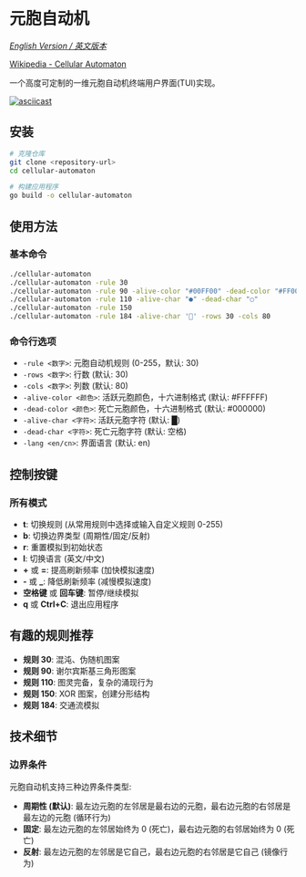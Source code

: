 # 元胞自动机

_[English Version / 英文版本](README.md)_

[Wikipedia - Cellular Automaton](https://en.wikipedia.org/wiki/Cellular_automaton)

一个高度可定制的一维元胞自动机终端用户界面(TUI)实现。

[![asciicast](https://asciinema.org/a/723358.svg)](https://asciinema.org/a/723358)

## 安装

```bash
# 克隆仓库
git clone <repository-url>
cd cellular-automaton

# 构建应用程序
go build -o cellular-automaton
```

## 使用方法

### 基本命令

```bash
./cellular-automaton
./cellular-automaton -rule 30
./cellular-automaton -rule 90 -alive-color "#00FF00" -dead-color "#FF0000"
./cellular-automaton -rule 110 -alive-char "●" -dead-char "○"
./cellular-automaton -rule 150
./cellular-automaton -rule 184 -alive-char '🚗' -rows 30 -cols 80
```

### 命令行选项

- `-rule <数字>`: 元胞自动机规则 (0-255，默认: 30)
- `-rows <数字>`: 行数 (默认: 30)
- `-cols <数字>`: 列数 (默认: 80)
- `-alive-color <颜色>`: 活跃元胞颜色，十六进制格式 (默认: #FFFFFF)
- `-dead-color <颜色>`: 死亡元胞颜色，十六进制格式 (默认: #000000)
- `-alive-char <字符>`: 活跃元胞字符 (默认: █)
- `-dead-char <字符>`: 死亡元胞字符 (默认: 空格)
- `-lang <en/cn>`: 界面语言 (默认: en)

## 控制按键

### 所有模式

- **t**: 切换规则 (从常用规则中选择或输入自定义规则 0-255)
- **b**: 切换边界类型 (周期性/固定/反射)
- **r**: 重置模拟到初始状态
- **l**: 切换语言 (英文/中文)
- **+** 或 **=**: 提高刷新频率 (加快模拟速度)
- **-** 或 **\_**: 降低刷新频率 (减慢模拟速度)
- **空格键** 或 **回车键**: 暂停/继续模拟
- **q** 或 **Ctrl+C**: 退出应用程序

## 有趣的规则推荐

- **规则 30**: 混沌、伪随机图案
- **规则 90**: 谢尔宾斯基三角形图案
- **规则 110**: 图灵完备，复杂的涌现行为
- **规则 150**: XOR 图案，创建分形结构
- **规则 184**: 交通流模拟

## 技术细节

### 边界条件

元胞自动机支持三种边界条件类型:

- **周期性 (默认)**: 最左边元胞的左邻居是最右边的元胞，最右边元胞的右邻居是最左边的元胞 (循环行为)
- **固定**: 最左边元胞的左邻居始终为 0 (死亡)，最右边元胞的右邻居始终为 0 (死亡)
- **反射**: 最左边元胞的左邻居是它自己，最右边元胞的右邻居是它自己 (镜像行为)
